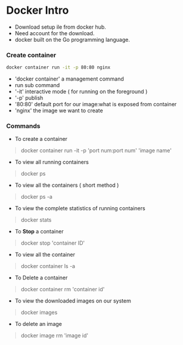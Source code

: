 # Docker Intro 

* Download setup ile from docker hub. 
* Need account for the download. 
* docker built on the Go programming language.

### Create container 
```bash
docker container run -it -p 80:80 nginx
```

- 'docker container' a management command
- run sub command
- '-it' interactive mode ( for running on the foreground )
- '-p' publish
- '80:80' default port for our image:what is exposed from container
- 'nginx' the image we want to create 

### Commands

- To create a container 
> docker container run -it -p 'port num:port num' 'image name'

- To view all running containers
> docker ps 

- To view all the containers ( short method ) 
> docker ps -a 

- To view the complete statistics of running containers 
> docker stats 

- To **Stop** a container 
> docker stop 'container ID'

- To view all the container 
> docker container ls -a 

- To Delete a container 
> docker container rm 'container id'

- To view the downloaded images on our system
> docker images

- To delete an image 
> docker image rm 'image id'


